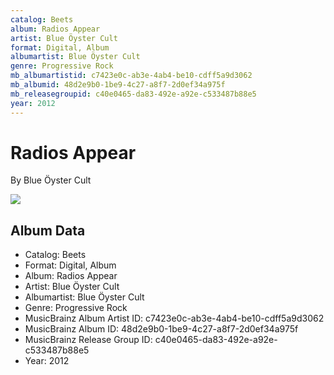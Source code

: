 ```yaml
---
catalog: Beets
album: Radios Appear
artist: Blue Öyster Cult
format: Digital, Album
albumartist: Blue Öyster Cult
genre: Progressive Rock
mb_albumartistid: c7423e0c-ab3e-4ab4-be10-cdff5a9d3062
mb_albumid: 48d2e9b0-1be9-4c27-a8f7-2d0ef34a975f
mb_releasegroupid: c40e0465-da83-492e-a92e-c533487b88e5
year: 2012
---
```


# Radios Appear

By Blue Öyster Cult

![](../../assets/beetscovers/Blue_Öyster_Cult-Radios_Appear.jpg)

## Album Data

- Catalog: Beets
- Format: Digital, Album
- Album: Radios Appear
- Artist: Blue Öyster Cult
- Albumartist: Blue Öyster Cult
- Genre: Progressive Rock
- MusicBrainz Album Artist ID: c7423e0c-ab3e-4ab4-be10-cdff5a9d3062
- MusicBrainz Album ID: 48d2e9b0-1be9-4c27-a8f7-2d0ef34a975f
- MusicBrainz Release Group ID: c40e0465-da83-492e-a92e-c533487b88e5
- Year: 2012

